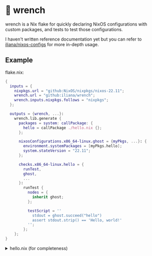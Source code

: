 # :wrench: wrench

wrench is a Nix flake for quickly declaring NixOS configurations with custom packages, and tests to test those configurations.

I haven't written reference documentation yet but you can refer to [iliana/nixos-configs](https://github.com/iliana/nixos-configs) for more in-depth usage.

## Example

flake.nix:

```nix
{
  inputs = {
    nixpkgs.url = "github:NixOS/nixpkgs/nixos-22.11";
    wrench.url = "github:iliana/wrench";
    wrench.inputs.nixpkgs.follows = "nixpkgs";
  };

  outputs = {wrench, ...}:
    wrench.lib.generate {
      packages = system: callPackage: {
        hello = callPackage ./hello.nix {};
      };

      nixosConfigurations.x86_64-linux.ghost = {myPkgs, ...}: {
        environment.systemPackages = [myPkgs.hello];
        system.stateVersion = "22.11";
      };

      checks.x86_64-linux.hello = {
        runTest,
        ghost,
        ...
      }:
        runTest {
          nodes = {
            inherit ghost;
          };

          testScript = ''
            stdout = ghost.succeed("hello")
            assert stdout.strip() == 'Hello, world!'
          '';
        };
    };
}
```

<details><summary>hello.nix (for completeness)</summary>

```nix
{pkgs, ...}:
pkgs.writeShellApplication {
  name = "hello";
  text = ''
    echo 'Hello, world!'
  '';
}
```

</details>